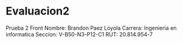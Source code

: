 # Evaluacion2
Prueba 2 Front
Nombre: Brandon Paez Loyola
Carrera: Ingenieria en informatica
Seccion: V-B50-N3-P12-C1
RUT: 20.814.954-7
